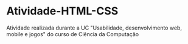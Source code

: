 # Atividade-HTML-CSS
Atividade realizada durante a UC "Usabilidade, desenvolvimento web, mobile e jogos" do curso de Ciência da Computação
